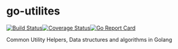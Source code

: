 # go-utilites
[![Build Status](https://travis-ci.com/hemanthavs/go-utilites.svg?branch=master)](https://travis-ci.com/hemanthavs/go-utilites)[![Coverage Status](https://coveralls.io/repos/github/hemanthavs/go-utilites/badge.svg?branch=master)](https://coveralls.io/github/hemanthavs/go-utilites?branch=master)[![Go Report Card](https://goreportcard.com/badge/github.com/hemanthavs/go-utilites)](https://goreportcard.com/report/github.com/hemanthavs/go-utilites)

Common Utility Helpers, Data structures and algorithms in Golang
